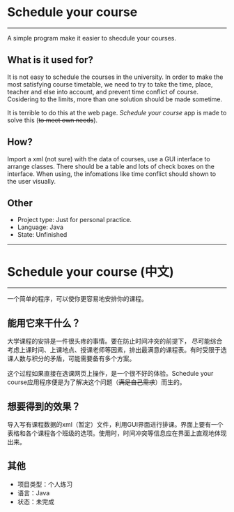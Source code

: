 # Schedule your course
***

A simple program make it easier to shecdule your courses.

## What is it used for?
It is not easy to schedule the courses in the university. In order to make the most satisfying course timetable, we need to try to take the time, place, teacher and else into account, and prevent time conflict of course. Cosidering to the limits, more than one solution should be made sometime.

It is terrible to do this at the web page. _Schedule your course_ app is made to solve this (~~to meet own needs~~).

## How?
Import a xml (not sure) with the data of courses, use a GUI interface to arrange classes. There should be a table and lots of check boxes on the interface. When using, the infomations like time conflict should shown to the user visually.

## Other
* Project type: Just for personal practice.
* Language: Java
* State: Unfinished

***

# Schedule your course (中文)
***
一个简单的程序，可以使你更容易地安排你的课程。

## 能用它来干什么？

大学课程的安排是一件很头疼的事情。要在防止时间冲突的前提下， 尽可能综合考虑上课时间、上课地点、授课老师等因素，排出最满意的课程表。有时受限于选课人数与积分的矛盾，可能需要备有多个方案。

这个过程如果直接在选课网页上操作，是一个很不好的体验。Schedule your course应用程序便是为了解决这个问题（~~满足自己需求~~）而生的。

## 想要得到的效果？
导入写有课程数据的xml（暂定）文件，利用GUI界面进行排课。界面上要有一个表格和各个课程各个班级的选项。使用时，时间冲突等信息应在界面上直观地体现出来。

## 其他
* 项目类型：个人练习
* 语言：Java
* 状态：未完成